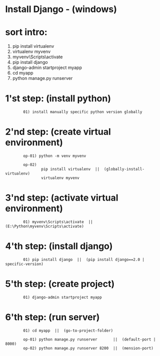 # Install Django - (windows)


sort intro:
=============
01) pip install virtualenv
02) virtualenv myvenv
03) myvenv\Scripts\activate
04) pip install django
05) django-admin startproject myapp
06) cd myapp
07) python manage.py runserver


1'st step: (install python)
==========
			01) install manually specific python version globally

2'nd step: (create virtual environment)
==========
			op-01) python -m venv myvenv
			
			op-02)
					pip install virtualenv  ||  (globally-install-virtualenv)
					virtualenv myvenv
					
3'nd step: (activate virtual environment)
==========
			01) myvenv\Scripts\activate  ||  (E:\Python\myvenv\Scripts\activate)
			
			
4'th step: (install django)
==========
			01) pip install django  ||  (pip install django==2.0 | specific-version)
			
5'th step: (create project)
==========
			01) django-admin startproject myapp
			
6'th step: (run server)
==========
			01) cd myapp  ||  (go-to-project-folder)
			
			op-01) python manage.py runserver       ||  (default-port | 8000)
			op-02) python manage.py runserver 8200  ||  (mension-port)
			
